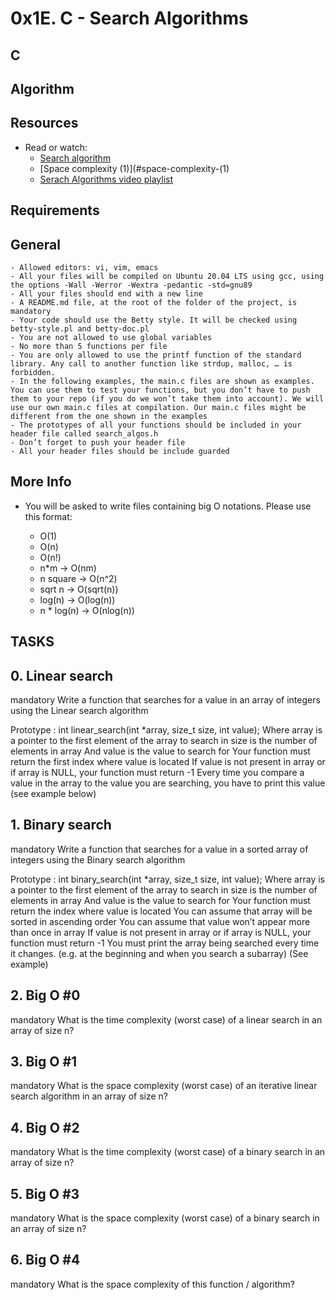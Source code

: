 # 0x1E. C - Search Algorithms

## C

## Algorithm

## Resources

- Read or watch:
	- [Search algorithm](#search-algorithm)
	- [Space complexity (1)](#space-complexity-(1)
	- [Serach Algorithms video playlist](#search-algorithms-video-playlist)

## Requirements

## General

	- Allowed editors: vi, vim, emacs
	- All your files will be compiled on Ubuntu 20.04 LTS using gcc, using the options -Wall -Werror -Wextra -pedantic -std=gnu89
	- All your files should end with a new line
	- A README.md file, at the root of the folder of the project, is mandatory
	- Your code should use the Betty style. It will be checked using betty-style.pl and betty-doc.pl
	- You are not allowed to use global variables
	- No more than 5 functions per file
	- You are only allowed to use the printf function of the standard library. Any call to another function like strdup, malloc, … is forbidden.
	- In the following examples, the main.c files are shown as examples. You can use them to test your functions, but you don’t have to push them to your repo (if you do we won’t take them into account). We will use our own main.c files at compilation. Our main.c files might be different from the one shown in the examples
	- The prototypes of all your functions should be included in your header file called search_algos.h
	- Don’t forget to push your header file
	- All your header files should be include guarded

## More Info

- You will be asked to write files containing big O notations. Please use this format:

	- O(1)
	- O(n)
	- O(n!)
	- n*m -> O(nm)
	- n square -> O(n^2)
	- sqrt n -> O(sqrt(n))
	- log(n) -> O(log(n))
	- n * log(n) -> O(nlog(n))

## TASKS

## 0. Linear search
mandatory
Write a function that searches for a value in an array of integers using the Linear search algorithm

Prototype : int linear_search(int *array, size_t size, int value);
Where array is a pointer to the first element of the array to search in
size is the number of elements in array
And value is the value to search for
Your function must return the first index where value is located
If value is not present in array or if array is NULL, your function must return -1
Every time you compare a value in the array to the value you are searching, you have to print this value (see example below)

## 1. Binary search
mandatory
Write a function that searches for a value in a sorted array of integers using the Binary search algorithm

Prototype : int binary_search(int *array, size_t size, int value);
Where array is a pointer to the first element of the array to search in
size is the number of elements in array
And value is the value to search for
Your function must return the index where value is located
You can assume that array will be sorted in ascending order
You can assume that value won’t appear more than once in array
If value is not present in array or if array is NULL, your function must return -1
You must print the array being searched every time it changes. (e.g. at the beginning and when you search a subarray) (See example)

## 2. Big O #0
mandatory
What is the time complexity (worst case) of a linear search in an array of size n?

## 3. Big O #1
mandatory
What is the space complexity (worst case) of an iterative linear search algorithm in an array of size n?

## 4. Big O #2
mandatory
What is the time complexity (worst case) of a binary search in an array of size n?

## 5. Big O #3
mandatory
What is the space complexity (worst case) of a binary search in an array of size n?

## 6. Big O #4
mandatory
What is the space complexity of this function / algorithm?
